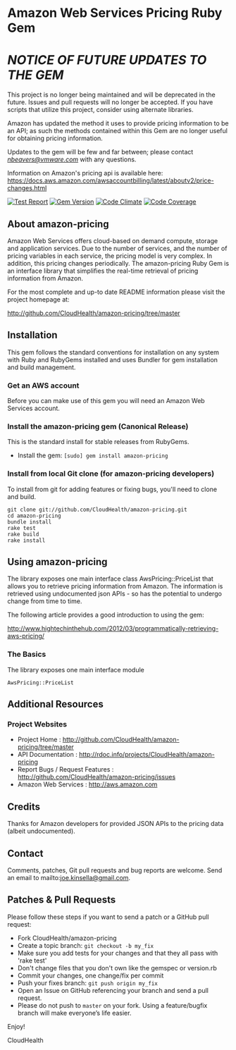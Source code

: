 Amazon Web Services Pricing Ruby Gem
====================================

*_NOTICE OF FUTURE UPDATES TO THE GEM_*
====================================
This project is no longer being maintained and will be deprecated in the future. Issues and pull requests will no longer be accepted. If you have scripts that utilize this project, consider using alternate libraries.

Amazon has updated the method it uses to provide pricing information to be an API; as such the methods contained within this Gem are no longer useful for obtaining pricing information.

Updates to the gem will be few and far between; please contact *nbeavers@vmware.com* with any questions.

Information on Amazon's pricing api is available here: 
https://docs.aws.amazon.com/awsaccountbilling/latest/aboutv2/price-changes.html

[![Test Report](https://ci.solanolabs.com/cloudhealthtech/amazon-pricing/badges/branches/master)](https://ci.solanolabs.com/cloudhealthtech/amazon-pricing/suites/48198)
[![Gem Version](https://badge.fury.io/rb/amazon-pricing.svg)](http://badge.fury.io/rb/amazon-pricing)
[![Code Climate](https://codeclimate.com/github/CloudHealth/amazon-pricing/badges/gpa.svg)](https://codeclimate.com/github/CloudHealth/amazon-pricing)
[![Code Coverage](https://ci.solanolabs.com:443/cloudhealthtech/amazon-pricing/badges/branches/master?show_coverage=true)](https://ci.solanolabs.com:443/cloudhealthtech/amazon-pricing/suites/48198)

About amazon-pricing
--------------------

Amazon Web Services offers cloud-based on demand compute, storage and application services. Due to the number of services, and the number of pricing variables in each service, the pricing model is very complex. In addition, this pricing changes periodically. The amazon-pricing Ruby Gem is an interface library that simplifies the real-time retrieval of pricing information from Amazon.

For the most complete and up-to date README information please visit the project homepage at:

http://github.com/CloudHealth/amazon-pricing/tree/master

Installation
------------

This gem follows the standard conventions for installation on any system with Ruby and RubyGems installed and uses Bundler for gem installation and build management.

### Get an AWS account

Before you can make use of this gem you will need an Amazon Web Services account.

### Install the amazon-pricing gem (Canonical Release)

This is the standard install for stable releases from RubyGems.

* Install the gem: `[sudo] gem install amazon-pricing`

### Install from local Git clone (for amazon-pricing developers)

To install from git for adding features or fixing bugs, you'll need to clone and build.

```
git clone git://github.com/CloudHealth/amazon-pricing.git
cd amazon-pricing
bundle install
rake test
rake build
rake install
```

Using amazon-pricing
--------------------

The library exposes one main interface class AwsPricing::PriceList that allows you to retrieve pricing information from Amazon. The information is retrieved using undocumented json APIs - so has the potential to undergo change from time to time.

The following article provides a good introduction to using the gem:

http://www.hightechinthehub.com/2012/03/programmatically-retrieving-aws-pricing/

### The Basics

The library exposes one main interface module

```
AwsPricing::PriceList
```

Additional Resources
--------------------

### Project Websites

* Project Home : http://github.com/CloudHealth/amazon-pricing/tree/master
* API Documentation : http://rdoc.info/projects/CloudHealth/amazon-pricing
* Report Bugs / Request Features : http://github.com/CloudHealth/amazon-pricing/issues
* Amazon Web Services : http://aws.amazon.com

Credits
-------

Thanks for Amazon developers for provided JSON APIs to the pricing data (albeit undocumented).

Contact
-------

Comments, patches, Git pull requests and bug reports are welcome. Send an email to mailto:joe.kinsella@gmail.com.

Patches & Pull Requests
-----------------------

Please follow these steps if you want to send a patch or a GitHub pull request:

* Fork CloudHealth/amazon-pricing
* Create a topic branch: `git checkout -b my_fix`
* Make sure you add tests for your changes and that they all pass with 'rake test'
* Don't change files that you don't own like the gemspec or version.rb
* Commit your changes, one change/fix per commit
* Push your fixes branch: `git push origin my_fix`
* Open an Issue on GitHub referencing your branch and send a pull request.
* Please do not push to `master` on your fork. Using a feature/bugfix branch will make everyone’s life easier.

Enjoy!

CloudHealth

